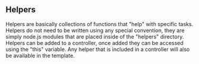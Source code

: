## Helpers

Helpers are basically collections of functions that  "help" with specific tasks.  Helpers do not need to be written using any special convention, they are simply node.js modules that are placed inside of the "helpers" directory.  Helpers can be added to a controller, once added they can be accessed using the "this" variable.  Any helper that is included in a controller will also be available in the template.